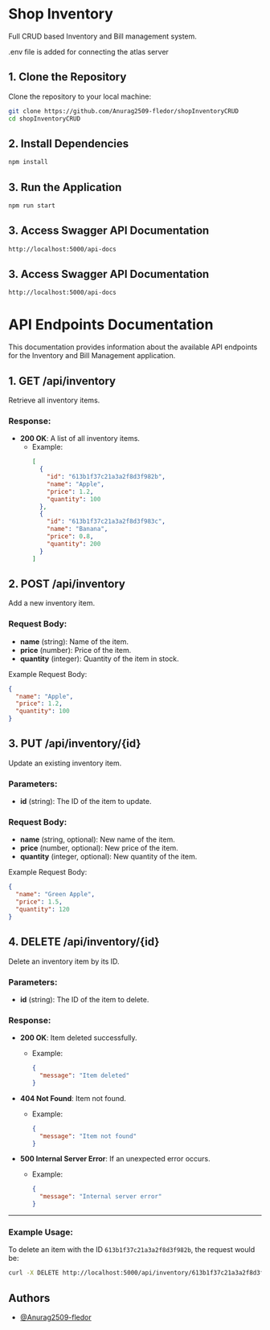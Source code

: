 
# Shop Inventory

Full CRUD based Inventory and Bill management system.


.env file is added for connecting the atlas server

## 1. Clone the Repository
Clone the repository to your local machine:

```bash
git clone https://github.com/Anurag2509-fledor/shopInventoryCRUD
cd shopInventoryCRUD
```

## 2.  Install Dependencies
```bash
npm install
```

## 3.  Run the Application
```bash
npm run start
```

## 3.  Access Swagger API Documentation
```bash
http://localhost:5000/api-docs
```
## 3.  Access Swagger API Documentation
```bash
http://localhost:5000/api-docs
```
# API Endpoints Documentation

This documentation provides information about the available API endpoints for the Inventory and Bill Management application.

## 1. **GET /api/inventory**
Retrieve all inventory items.

### Response:
- **200 OK**: A list of all inventory items.
  - Example:
    ```json
    [
      {
        "id": "613b1f37c21a3a2f8d3f982b",
        "name": "Apple",
        "price": 1.2,
        "quantity": 100
      },
      {
        "id": "613b1f37c21a3a2f8d3f983c",
        "name": "Banana",
        "price": 0.8,
        "quantity": 200
      }
    ]
    ```

## 2. **POST /api/inventory**
Add a new inventory item.

### Request Body:
- **name** (string): Name of the item.
- **price** (number): Price of the item.
- **quantity** (integer): Quantity of the item in stock.

Example Request Body:
```json
{
  "name": "Apple",
  "price": 1.2,
  "quantity": 100
}
```

## 3. **PUT /api/inventory/{id}**
Update an existing inventory item.

### Parameters:
- **id** (string): The ID of the item to update.

### Request Body:
- **name** (string, optional): New name of the item.
- **price** (number, optional): New price of the item.
- **quantity** (integer, optional): New quantity of the item.

Example Request Body:
```json
{
  "name": "Green Apple",
  "price": 1.5,
  "quantity": 120
}
```
## 4. **DELETE /api/inventory/{id}**
Delete an inventory item by its ID.

### **Parameters:**
- **id** (string): The ID of the item to delete.

### **Response:**
- **200 OK**: Item deleted successfully.
  - Example:
    ```json
    {
      "message": "Item deleted"
    }
    ```

- **404 Not Found**: Item not found.
  - Example:
    ```json
    {
      "message": "Item not found"
    }
    ```

- **500 Internal Server Error**: If an unexpected error occurs.
  - Example:
    ```json
    {
      "message": "Internal server error"
    }
    ```

---

### **Example Usage:**
To delete an item with the ID `613b1f37c21a3a2f8d3f982b`, the request would be:

```bash
curl -X DELETE http://localhost:5000/api/inventory/613b1f37c21a3a2f8d3f982b
```
## Authors

- [@Anurag2509-fledor](https://www.github.com/Anurag2509-fledor)

